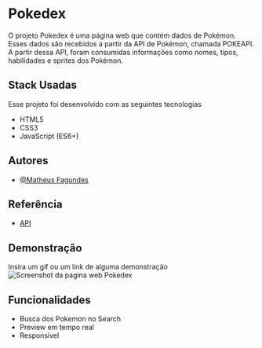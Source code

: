 
# Pokedex

O projeto Pokedex é uma página web que contém dados de Pokémon. Esses dados são recebidos a partir da API de Pokémon, chamada POKEAPI. A partir dessa API, foram consumidas informações como nomes, tipos, habilidades e sprites dos Pokémon.




## Stack Usadas
Esse projeto foi desenvolvido com as seguintes tecnologias
* HTML5
* CSS3
* JavaScript (ES6+)


## Autores

- [@Matheus Fagundes](https://github.com/matheus27n)




## Referência

 - [API](https://pokeapi.co/)



## Demonstração

Insira um gif ou um link de alguma demonstração
<img src="https://exemplo.com/logo.png" alt="Screenshot da pagina web Pokedex">

## Funcionalidades

- Busca dos Pokemon no Search
- Preview em tempo real
- Responsivel

